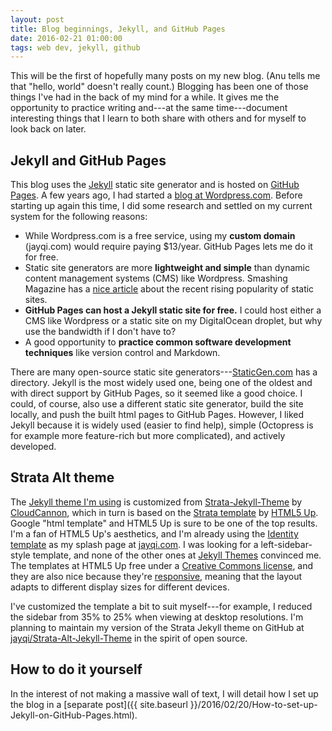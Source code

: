 ```yaml
---
layout: post
title: Blog beginnings, Jekyll, and GitHub Pages
date: 2016-02-21 01:00:00
tags: web dev, jekyll, github
---
```


This will be the first of hopefully many posts on my new blog. (Anu tells me that "hello, world" doesn't really count.) Blogging has been one of those things I've had in the back of my mind for a while. It gives me the opportunity to practice writing and---at the same time---document interesting things that I learn to both share with others and for myself to look back on later. 

## Jekyll and GitHub Pages


This blog uses the [Jekyll](https://jekyllrb.com/) static site generator and is hosted on [GitHub Pages](https://pages.github.com/). A few years ago, I had started a [blog at Wordpress.com](https://jyqi.wordpress.com/). Before starting up again this time, I did some research and settled on my current system for the following reasons:

* While Wordpress.com is a free service, using my **custom domain** (jayqi.com) would require paying $13/year. GitHub Pages lets me do it for free. 
* Static site generators are more **lightweight and simple** than dynamic content management systems (CMS) like Wordpress. Smashing Magazine has a [nice article](https://www.smashingmagazine.com/2015/11/modern-static-website-generators-next-big-thing/) about the recent rising popularity of static sites.
* **GitHub Pages can host a Jekyll static site for free.** I could host either a CMS like Wordpress or a static site on my DigitalOcean droplet, but why use the bandwidth if I don't have to? 
* A good opportunity to **practice common software development techniques** like version control and Markdown. 

There are many open-source static site generators---[StaticGen.com](https://www.staticgen.com/) has a directory. Jekyll is the most widely used one, being one of the oldest and with direct support by GitHub Pages, so it seemed like a good choice. I could, of course, also use a different static site generator, build the site locally, and push the built html pages to GitHub Pages. However, I liked Jekyll because it is widely used (easier to find help), simple (Octopress is for example more feature-rich but more complicated), and actively developed. 

## Strata Alt theme

The [Jekyll theme I'm using](https://github.com/jayqi/Strata-Alt-Jekyll-Theme) is customized from [Strata-Jekyll-Theme](https://github.com/CloudCannon/Strata-Jekyll-Theme) by [CloudCannon](https://github.com/CloudCannon), which in turn is based on the [Strata template](http://html5up.net/strata) by [HTML5 Up](http://html5up.net/). Google "html template" and HTML5 Up is sure to be one of the top results. I'm a fan of HTML5 Up's aesthetics, and I'm already using the [Identity template](http://html5up.net/identity) as my splash page at [jayqi.com](https://jayqi.com/). I was looking for a left-sidebar-style template, and none of the other ones at [Jekyll Themes](http://jekyllthemes.org/) convinced me. The templates at HTML5 Up free under a [Creative Commons license](http://html5up.net/license), and they are also nice because they're [responsive](https://en.wikipedia.org/wiki/Responsive_web_design), meaning that the layout adapts to different display sizes for different devices. 

I've customized the template a bit to suit myself---for example, I reduced the sidebar from 35% to 25% when viewing at desktop resolutions. I'm planning to maintain my version of the Strata Jekyll theme on GitHub at [jayqi/Strata-Alt-Jekyll-Theme](https://github.com/jayqi/Strata-Alt-Jekyll-Theme) in the spirit of open source. 

## How to do it yourself

In the interest of not making a massive wall of text, I will detail how I set up the blog in a [separate post]({{ site.baseurl }}/2016/02/20/How-to-set-up-Jekyll-on-GitHub-Pages.html). 